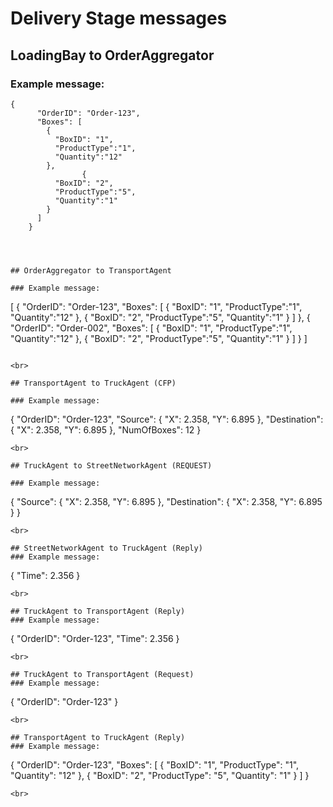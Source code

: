 # Delivery Stage messages

## LoadingBay to OrderAggregator

### Example message:
```
{
      "OrderID": "Order-123",
      "Boxes": [
        {
          "BoxID": "1",
          "ProductType":"1",
          "Quantity":"12"
        },
                {
          "BoxID": "2",
          "ProductType":"5",
          "Quantity":"1"
        }
      ]
    }




## OrderAggregator to TransportAgent

### Example message:
```
  [
    {
      "OrderID": "Order-123",
      "Boxes": [
        {
          "BoxID": "1",
          "ProductType":"1",
          "Quantity":"12"
        },
                {
          "BoxID": "2",
          "ProductType":"5",
          "Quantity":"1"
        }
      ]
    },
    {
      "OrderID": "Order-002",
      "Boxes": [
        {
          "BoxID": "1",
          "ProductType":"1",
          "Quantity":"12"
        },
                {
          "BoxID": "2",
          "ProductType":"5",
          "Quantity":"1"
        }
      ]
    }
  ]
```

<br>

## TransportAgent to TruckAgent (CFP)

### Example message:

```
{
  "OrderID": "Order-123",
  "Source": {
    "X": 2.358,
    "Y": 6.895
  },
  "Destination": {
    "X": 2.358,
    "Y": 6.895
  },
  "NumOfBoxes": 12
}
```
<br>

## TruckAgent to StreetNetworkAgent (REQUEST)

### Example message:

```
{
  "Source": {
    "X": 2.358,
    "Y": 6.895
  },
  "Destination": {
    "X": 2.358,
    "Y": 6.895
  }
}
```
<br>

## StreetNetworkAgent to TruckAgent (Reply)
### Example message:
```
{
  "Time": 2.356
}
```
<br>

## TruckAgent to TransportAgent (Reply)
### Example message:
```
{
  "OrderID": "Order-123",
  "Time": 2.356
}
```
<br>

## TruckAgent to TransportAgent (Request)
### Example message:
```
{
  "OrderID": "Order-123"
}
```
<br>

## TransportAgent to TruckAgent (Reply)
### Example message:
```
{
  "OrderID": "Order-123",
  "Boxes": [
    {
      "BoxID": "1",
      "ProductType": "1",
      "Quantity": "12"
    },
    {
      "BoxID": "2",
      "ProductType": "5",
      "Quantity": "1"
    }
  ]
}
```
<br>
